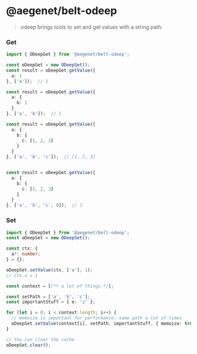 # @aegenet/belt-odeep

> odeep brings tools to set and get values with a string path.

### Get

```typescript
import { ODeepGet } from '@aegenet/belt-odeep';

const oDeepGet = new ODeepSet();
const result = oDeepGet.getValue({
  a: 1
}, ['a']);  // 1

const result = oDeepGet.getValue({
  a: {
    b: 1
  }
}, ['a', 'b']);  // 1

const result = oDeepGet.getValue({
  a: {
    b: {
      c: [1, 2, 3]
    }
  }
}, ['a', 'b', 'c']);  // [1, 2, 3]


const result = oDeepGet.getValue({
  a: {
    b: {
      c: [1, 2, 3]
    }
  }
}, ['a', 'b', 'c', 0]);  // 1
```

### Set

```typescript
import { ODeepSet } from '@aegenet/belt-odeep';
const oDeepSet = new ODeepSet();
```

```typescript
const ctx: {
  a?: number;
} = {};

oDeepSet.setValue(ctx, ['a'], 1);
// ctx.a = 1
```


```typescript
const context = [/** a lot of things */];

const setPath = ['a', 'b', 'c'];
const importantStuff = { e: 'z' };

for (let i = 0; i < context.length; i++) {
  // memoize is important for performance: same path a lot of times
  oDeepSet.setValue(context[i], setPath, importantStuff, { memoize: true, autoCreate: true });
}

// You can clear the cache
oDeepSet.clear();
```